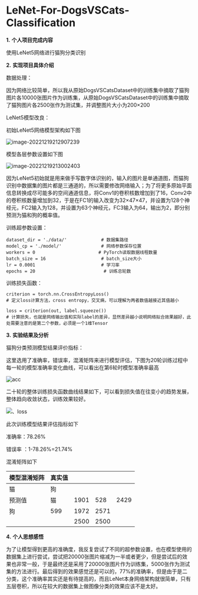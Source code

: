 # LeNet-For-DogsVSCats-Classification
**1.** **个人项目完成内容**

 使用LeNet5网络进行猫狗分类识别

**2.** **实现项目具体介绍**

数据处理：

因为网络比较简单，所以我从原始DogsVSCatsDataset中的训练集中摘取了猫狗图片各10000张图片作为训练集，从原始DogsVSCatsDataset中的训练集中摘取了猫狗图片各2500张作为测试集，并调整图片大小为200×200

LeNet5模型改良：

初始LeNet5网络模型架构如下图

![image-20221219212907239](C:\Users\86150\AppData\Roaming\Typora\typora-user-images\image-20221219212907239.png)

模型各层参数设置如下图

![image-20221219213002403](C:\Users\86150\AppData\Roaming\Typora\typora-user-images\image-20221219213002403.png)

 因为LeNet5初始就是用来做手写数字体识别的，输入的图片是单通道图，而猫狗识别中数据集的图片都是三通道的，所以需要修改网络输入；为了将更多原始平面信息转换成尽可能多的空间通道信息，将Conv1的卷积核数增加到了16，Conv2中的卷积核数量增加到32，于是在FC1的输入改变为32×47×47，并设置为128个神经元，FC2输入为128，并设置为63个神经元，FC3输入为64，输出为2，即分别预测为猫和狗的概率值。

训练超参数设置：

```
dataset_dir = './data/'             # 数据集路径
model_cp = './model/'               # 网络参数保存位置
workers = 0                        # PyTorch读取数据线程数量
batch_size = 16                     # batch_size大小
lr = 0.0001                         # 学习率
epochs = 20                          # 训练总轮数
```

 训练损失函数：

```
criterion = torch.nn.CrossEntropyLoss()                         
# 定义loss计算方法，cross entropy，交叉熵，可以理解为两者数值越接近其值越小

loss = criterion(out, label.squeeze())      
# 计算损失，也就是网络输出值和实际label的差异，显然差异越小说明网络拟合效果越好，此处需要注意的是第二个参数，必须是一个1维Tensor

```

 

**3.** **实验结果及分析**

猫狗分类预测模型结果评价指标：

这里选用了准确率，错误率，混淆矩阵来进行模型评估，下图为20轮训练过程中每一轮的模型准确率变化曲线，可以看出在第6轮时模型准确率最高

![acc](C:\Users\86150\Desktop\junior_1\ML\期末大作业\acc.png)

二十轮的整体训练损失函数曲线结果如下，可以看到损失值在往变小的趋势发展，整体趋向收敛状态，训练效果较好。

![、loss](C:\Users\86150\Desktop\junior_1\ML\期末大作业\loss.png)

此次训练模型结果评估指标如下

准确率：78.26%

错误率 ：1-78.26%=21.74% 

混淆矩阵如下

| 模型混淆矩阵 | 真实值 |      |      |      |
| ------------ | ------ | ---- | ---- | ---- |
| 猫           | 狗     |      |      |      |
| 预测值       | 猫     | 1901 | 528  | 2429 |
| 狗           | 599    | 1972 | 2571 |      |
|              |        | 2500 | 2500 |      |

**4.** **个人思想感悟**

 为了让模型得到更高的准确度，我反复尝试了不同的超参数设置，也在模型使用的数据集上进行尝试，尝试把20000张图片缩减为一半或者更少，但是尝试后的效果也非常一般，于是最终还是采用了20000张图片作为训练集，5000张作为测试集的方法进行。最后得到的效果感觉还是可以的，77%的准确率，但是由于是二分类，这个准确率其实还是有待提高的，而且LeNet本身网络架构就很简单，只有五层卷积，所以在较大的数据集上做图像分类的效果应该不是太好。

<!--  -->
